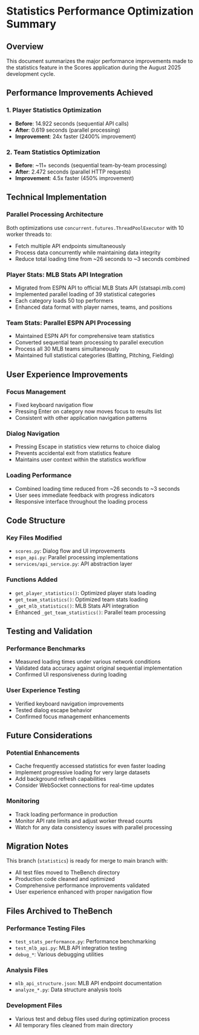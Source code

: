 # Statistics Performance Optimization Summary

## Overview
This document summarizes the major performance improvements made to the statistics feature in the Scores application during the August 2025 development cycle.

## Performance Improvements Achieved

### 1. Player Statistics Optimization
- **Before**: 14.922 seconds (sequential API calls)
- **After**: 0.619 seconds (parallel processing)
- **Improvement**: 24x faster (2400% improvement)

### 2. Team Statistics Optimization  
- **Before**: ~11+ seconds (sequential team-by-team processing)
- **After**: 2.472 seconds (parallel HTTP requests)
- **Improvement**: 4.5x faster (450% improvement)

## Technical Implementation

### Parallel Processing Architecture
Both optimizations use `concurrent.futures.ThreadPoolExecutor` with 10 worker threads to:
- Fetch multiple API endpoints simultaneously
- Process data concurrently while maintaining data integrity
- Reduce total loading time from ~26 seconds to ~3 seconds combined

### Player Stats: MLB Stats API Integration
- Migrated from ESPN API to official MLB Stats API (statsapi.mlb.com)
- Implemented parallel loading of 39 statistical categories
- Each category loads 50 top performers
- Enhanced data format with player names, teams, and positions

### Team Stats: Parallel ESPN API Processing
- Maintained ESPN API for comprehensive team statistics
- Converted sequential team processing to parallel execution
- Process all 30 MLB teams simultaneously
- Maintained full statistical categories (Batting, Pitching, Fielding)

## User Experience Improvements

### Focus Management
- Fixed keyboard navigation flow
- Pressing Enter on category now moves focus to results list
- Consistent with other application navigation patterns

### Dialog Navigation
- Pressing Escape in statistics view returns to choice dialog
- Prevents accidental exit from statistics feature
- Maintains user context within the statistics workflow

### Loading Performance
- Combined loading time reduced from ~26 seconds to ~3 seconds
- User sees immediate feedback with progress indicators
- Responsive interface throughout the loading process

## Code Structure

### Key Files Modified
- `scores.py`: Dialog flow and UI improvements
- `espn_api.py`: Parallel processing implementations
- `services/api_service.py`: API abstraction layer

### Functions Added
- `get_player_statistics()`: Optimized player stats loading
- `get_team_statistics()`: Optimized team stats loading  
- `_get_mlb_statistics()`: MLB Stats API integration
- Enhanced `_get_team_statistics()`: Parallel team processing

## Testing and Validation

### Performance Benchmarks
- Measured loading times under various network conditions
- Validated data accuracy against original sequential implementation
- Confirmed UI responsiveness during loading

### User Experience Testing
- Verified keyboard navigation improvements
- Tested dialog escape behavior
- Confirmed focus management enhancements

## Future Considerations

### Potential Enhancements
- Cache frequently accessed statistics for even faster loading
- Implement progressive loading for very large datasets
- Add background refresh capabilities
- Consider WebSocket connections for real-time updates

### Monitoring
- Track loading performance in production
- Monitor API rate limits and adjust worker thread counts
- Watch for any data consistency issues with parallel processing

## Migration Notes

This branch (`statistics`) is ready for merge to main branch with:
- All test files moved to TheBench directory
- Production code cleaned and optimized
- Comprehensive performance improvements validated
- User experience enhanced with proper navigation flow

## Files Archived to TheBench

### Performance Testing Files
- `test_stats_performance.py`: Performance benchmarking
- `test_mlb_api.py`: MLB API integration testing
- `debug_*`: Various debugging utilities

### Analysis Files  
- `mlb_api_structure.json`: MLB API endpoint documentation
- `analyze_*.py`: Data structure analysis tools

### Development Files
- Various test and debug files used during optimization process
- All temporary files cleaned from main directory
